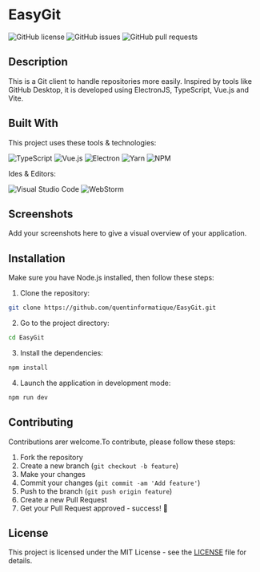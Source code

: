 # EasyGit

![GitHub license](https://img.shields.io/github/license/quentinformatique/EasyGit)
![GitHub issues](https://img.shields.io/github/issues-raw/quentinformatique/EasyGit)
![GitHub pull requests](https://img.shields.io/github/issues-pr/quentinformatique/EasyGit)

## Description

This is a Git client to handle repositories more easily. Inspired by tools like GitHub Desktop, it is developed using ElectronJS, TypeScript, Vue.js and Vite.

## Built With

This project uses these tools & technologies:

![TypeScript](https://img.shields.io/badge/-TypeScript-007ACC?style=flat-square&logo=typescript&logoColor=white) 
![Vue.js](https://img.shields.io/badge/-Vue.js-4FC08D?style=flat-square&logo=vue.js&logoColor=white) 
![Electron](https://img.shields.io/badge/-Electron-47848F?style=flat-square&logo=electron&logoColor=white) 
![Yarn](https://img.shields.io/badge/-Yarn-2C8EBB?style=flat-square&logo=yarn&logoColor=white) 
![NPM](https://img.shields.io/badge/-NPM-CB3837?style=flat-square&logo=npm&logoColor=white) 

Ides & Editors:

![Visual Studio Code](https://img.shields.io/badge/-Visual%20Studio%20Code-007ACC?style=flat-square&logo=visual-studio-code&logoColor=white)
![WebStorm](https://img.shields.io/badge/-WebStorm-000000?style=flat-square&logo=webstorm&logoColor=white)

## Screenshots

Add your screenshots here to give a visual overview of your application.

## Installation

Make sure you have Node.js installed, then follow these steps:

1. Clone the repository:

```bash
git clone https://github.com/quentinformatique/EasyGit.git
```

2. Go to the project directory:

```bash
cd EasyGit
```

3. Install the dependencies:

```bash
npm install
```


4. Launch the application in development mode:

```bash
npm run dev
```


## Contributing

Contributions arer welcome.To contribute, please follow these steps:

1. Fork the repository
2. Create a new branch (`git checkout -b feature`)
3. Make your changes
4. Commit your changes (`git commit -am 'Add feature'`)
5. Push to the branch (`git push origin feature`)
6. Create a new Pull Request
7. Get your Pull Request approved - success! 🎉


## License

This project is licensed under the MIT License - see the [LICENSE](LICENSE) file for details.
